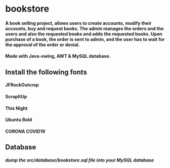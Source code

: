 # bookstore
#### A book selling project, allows users to create accounts, modify their accounts, buy and request books. The admin manages the orders and the users and also the requested books and adds the requested books. Upon purchase of a book, the order is sent to admin, and the user has to wait for the approval of the order or denial.
#### 
#### Made with Java-swing, AWT &amp; MySQL database.


## Install the following fonts
#### JFRockOutcrop
#### ScrapItUp
#### This Night
#### Ubuntu Bold
#### CORONA COVID19

## Database
##### dump the src/database/bookstore.sql file into your MySQL database
